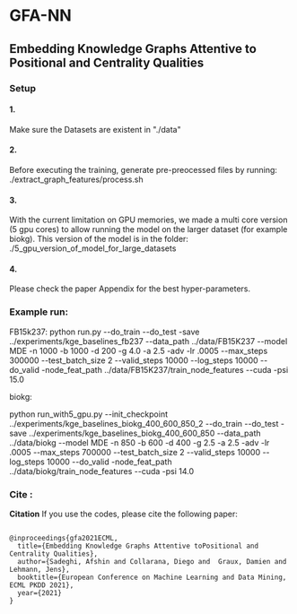 # GFA-NN
## Embedding Knowledge Graphs Attentive to Positional and Centrality Qualities


### Setup

#### 1. 
Make sure the Datasets are existent in "./data"

#### 2. 
Before executing the training, generate pre-preocessed files by
   running: ./extract_graph_features/process.sh

#### 3. 
With the current limitation on GPU memories, we made a multi core
   version (5 gpu cores) to allow running the model on the larger
   dataset (for example biokg). This version of the model is in the
   folder: ./5_gpu_version_of_model_for_large_datasets

#### 4. 
Please check the paper Appendix for the best hyper-parameters.

### Example run:

FB15k237:
python run.py  --do_train --do_test -save ../experiments/kge_baselines_fb237 --data_path ../data/FB15K237  --model MDE  -n 1000 -b 1000 -d 200 -g 4.0 -a 2.5 -adv -lr .0005 --max_steps 300000 --test_batch_size 2 --valid_steps 10000 --log_steps 10000 --do_valid  -node_feat_path ../data/FB15K237/train_node_features --cuda -psi 15.0

biokg:

python run_with5_gpu.py --init_checkpoint ../experiments/kge_baselines_biokg_400_600_850_2 --do_train --do_test -save ../experiments/kge_baselines_biokg_400_600_850 --data_path ../data/biokg  --model MDE  -n 850 -b 600 -d 400 -g 2.5 -a 2.5 -adv -lr .0005 --max_steps 700000 --test_batch_size 2 --valid_steps 10000 --log_steps 10000 --do_valid  -node_feat_path ../data/biokg/train_node_features --cuda -psi 14.0


### Cite :

**Citation**
If you use the codes, please cite the following paper:
```

@inproceedings{gfa2021ECML,
  title={Embedding Knowledge Graphs Attentive toPositional and Centrality Qualities},
  author={Sadeghi, Afshin and Collarana, Diego and  Graux, Damien and Lehmann, Jens},
  booktitle={European Conference on Machine Learning and Data Mining, ECML PKDD 2021},
  year={2021}
}

```


